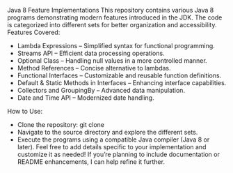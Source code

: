 Java 8 Feature Implementations
This repository contains various Java 8 programs demonstrating modern features introduced in the JDK. The code is categorized into different sets for better organization and accessibility.
Features Covered:
- Lambda Expressions – Simplified syntax for functional programming.
- Streams API – Efficient data processing operations.
- Optional Class – Handling null values in a more controlled manner.
- Method References – Concise alternative to lambdas.
- Functional Interfaces – Customizable and reusable function definitions.
- Default & Static Methods in Interfaces – Enhancing interface capabilities.
- Collectors and GroupingBy – Advanced data manipulation.
- Date and Time API – Modernized date handling.

How to Use:
- Clone the repository:
git clone <repository-url>
- Navigate to the source directory and explore the different sets.
- Execute the programs using a compatible Java compiler (Java 8 or later).
Feel free to add details specific to your implementation and customize it as needed! If you’re planning to include documentation or README enhancements, I can help refine it further.

